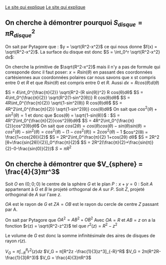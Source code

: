 [Le site qui explique](https://www.mathweb.fr/euclide/2019/05/18/pourquoi-laire-dun-disque-est-egale-a-pi-r2/)
[Le site qui explique](https://www.mathweb.fr/euclide/2020/10/10/pourquoi-le-volume-dune-sphere-est-egal-a-frac43pi-r3-explications-avec-les-integrales/)

## On cherche à démontrer pourquoi $S_{disque} = πR_{disque}^2$

On sait par Pytagore que : $y = \sqrt{R^2-x^2}$ ce qui nous donne $f(x) = \sqrt{R^2-x^2}$.
La surface du disque est donc $S = \int_0^r \sqrt{R^2-x^2} dx$:

On cherche la primitive de $\sqrt{R^2-x^2}$ mais il n'y a pas de formule qui coresponde donc il faut poser: $x = R sin(θ)$ en passant des coordonnées cartésiennes aux coordonnées polaires car nous savons que x st compris entre $0$ et $R$ et que $R sin(θ)$ est compris entre $0$ et $R$.
Aussi $dx = R cos(θ)d(θ)$

$S = 4\int_0^{\frac{π}{2}} \sqrt{R^2-(R sin(θ))^2} R  cos(θ)dθ$
$S = 4\int_0^{\frac{π}{2}} \sqrt{R^2(1-sin^2(θ))} R cos(θ)dθ$
$S = 4R\int_0^{\frac{π}{2}} \sqrt{1-sin^2(θ)} R cos(θ)dθ$
$S = 4R^2\int_0^{\frac{π}{2}} \sqrt{1-sin^2(θ)} cos(θ)dθ$
On sait que $cos^2(θ) + sin^2(θ) = 1$ et donc que $cos(θ) = \sqrt{1-sin(θ)}$ :
$S = 4R^2\int_0^{\frac{π}{2}}cos^2(θ)dθ$
$S = 4R^2\int_0^{\frac{π}{2}}cos^2(θ)dθ$
On sait que $cos(2θ) = cos(θ)cos(θ)-sin(θ)sin(θ) = cos^2(θ) -sin^2(θ)  = cos^2(θ)-(1-cos^2(θ)) = 2cos^2(θ)-1$
$cos^2(θ) = \frac{1+cos(2θ)}{2}$
$S = 2R^2\int_0^\frac{π}{2} 1+cos(2θ) dθ$
$S = 2R^2 [θ+\frac{sin(2θ)}{2}]_0^\frac{π}{2}$
$S = 2R^2(\frac{π}{2}+\frac{sin(π)}{2}-0-\frac{sin(0)}{2})$
$S = πR^2$

## On cherche à démontrer que $V_{sphere} = \frac{4}{3}πr^3$

Soit $O$ en $(0;0;0)$ le centre de la sphère $G$ et le plan $P : x+y=0$ :
Soit $A$ appartenant à $G$ et $B$ le projeté orthogonal de $A$ sur $P$.
Soit $Z$, projeté orthogonal de $A$ sur l'axe $z$.

$OA$ est le rayon de $G$ et $ZA = OB$ est le rayon du cercle de centre $Z$ passant par A.

On sait par Pytagore que $OA^2 = AB^2 + OB^2$
Avec $OA=R$ et $AB = z$ on a la fonction $r(z) = \sqrt{R^2-z^2}$ tel que $r^2(z) = R^2 - z^2$

Le volume de $G$ est donc la somme infinitésimale des aires de disques de rayon $r(z)$.

$V_G = π\int_{-R}^R r^2(z) dz$
$V_G = π[R^2z -\frac{1}{3}z^3]_{-R}^R$
$V_G = 2π(R^2R-\frac{1}{3}R^3)$
$V_G = \frac{4}{3}πR^3$ 